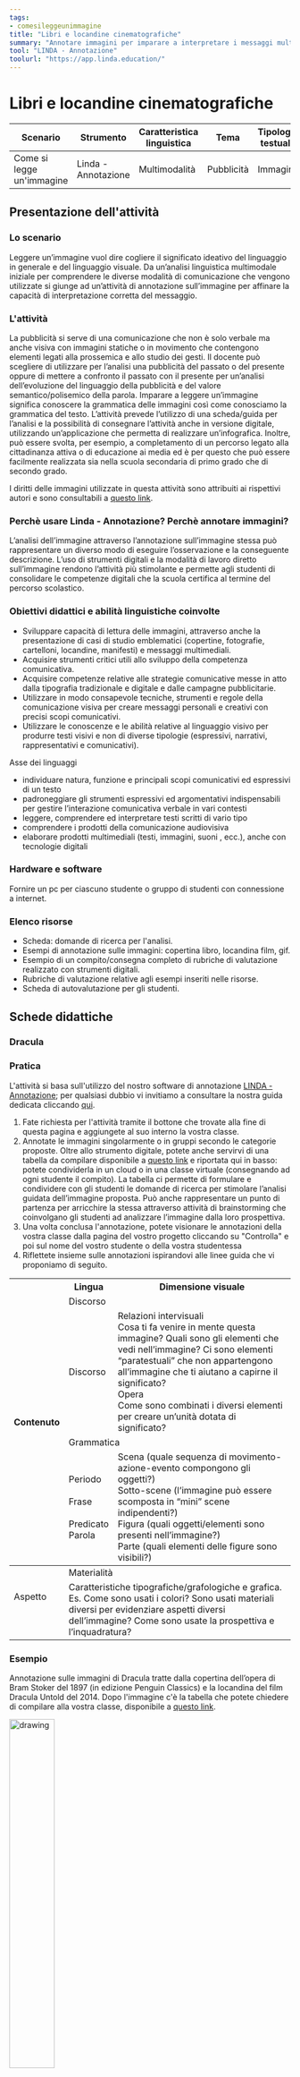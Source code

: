 ```yaml
---
tags: 
- comesileggeunimmagine
title: "Libri e locandine cinematografiche"
summary: "Annotare immagini per imparare a interpretare i messaggi multimodali"
tool: "LINDA - Annotazione"
toolurl: "https://app.linda.education/"
---
```

# Libri e locandine cinematografiche

<table><thead><tr><th>Scenario</th><th>Strumento</th><th>Caratteristica linguistica</th><th>Tema</th><th>Tipologia testuale</th><th>Tempo stimato</th><th>Destinatari</th><th>BES/Difficoltà</th></tr></thead><tbody><tr><td>Come si legge un'immagine</td><td>Linda - Annotazione</td><td>Multimodalità</td><td>Pubblicità</td><td>Immagini</td><td>1h30</td><td>Triennio SS2</td><td>🟢</td></tr></tbody></table>

## Presentazione dell'attività

<div class="accordion">

### Lo scenario 
Leggere un’immagine vuol dire cogliere il significato ideativo del linguaggio in generale e del linguaggio visuale. Da un’analisi linguistica multimodale iniziale per comprendere le diverse modalità di comunicazione che vengono utilizzate si giunge ad un’attività di annotazione sull’immagine per affinare la capacità di interpretazione corretta del messaggio. 

### L'attività
La pubblicità si serve di una comunicazione che non è solo verbale ma anche visiva con immagini statiche o in movimento che contengono elementi legati alla prossemica e allo studio dei gesti. Il docente può scegliere di utilizzare per l’analisi una pubblicità del passato o del presente oppure di mettere a confronto il passato con il presente per un’analisi dell’evoluzione del linguaggio della pubblicità e del valore semantico/polisemico della parola. Imparare a leggere un’immagine significa conoscere la grammatica delle immagini così come conosciamo la grammatica del testo. 
L’attività prevede l’utilizzo di una scheda/guida per l’analisi e la possibilità di consegnare l’attività anche in versione digitale, utilizzando un’applicazione che permetta di realizzare un’infografica. Inoltre, può essere svolta, per esempio, a completamento di un percorso legato alla cittadinanza attiva o di educazione ai media ed è per questo che può essere facilmente realizzata sia nella scuola secondaria di primo grado che di secondo grado.

I diritti delle immagini utilizzate in questa attività sono attribuiti ai rispettivi autori e sono consultabili a <a href="https://docs.google.com/document/d/1jrNlFpo6AR_iGnRX2DD4suMXkiM8CUP7o_c2IcbjQH8/edit?usp=sharing" target="_blank">questo link</a>.

<div class="accordion-panel">
<h3 class="accordion-header">Perchè usare Linda - Annotazione? Perchè annotare immagini?</h3>
<div class="accordion-body">
L’analisi dell’immagine attraverso l’annotazione sull’immagine stessa può rappresentare un diverso modo di eseguire l’osservazione e la conseguente descrizione. L’uso di strumenti digitali e la modalità di lavoro diretto sull’immagine rendono l’attività più stimolante e permette agli studenti di consolidare le competenze digitali che la scuola certifica al termine del percorso scolastico. 

</div>
</div>

<div class="accordion-panel">
<h3 class="accordion-header">Obiettivi didattici e abilità linguistiche coinvolte</h3>
<div class="accordion-body">
<ul>
<li>Sviluppare capacità di lettura delle immagini, attraverso anche la presentazione di casi di studio emblematici  (copertine, fotografie, cartelloni, locandine, manifesti) e messaggi multimediali.</li>
<li>Acquisire strumenti critici utili allo sviluppo della competenza comunicativa. </li>
<li>Acquisire competenze relative alle strategie comunicative messe in atto dalla tipografia tradizionale e digitale e dalle campagne pubblicitarie.</li>
<li>Utilizzare in modo consapevole tecniche, strumenti e regole della comunicazione visiva per creare messaggi personali e creativi con precisi scopi comunicativi.</li>
<li>Utilizzare le conoscenze e le abilità relative al linguaggio visivo per produrre testi visivi e non di diverse tipologie (espressivi, narrativi, rappresentativi e comunicativi).</li> 
</ul>
Asse dei linguaggi
<ul>
<li>individuare natura, funzione e principali scopi comunicativi ed espressivi di un testo</li>
<li>padroneggiare gli strumenti espressivi ed argomentativi indispensabili per gestire l’interazione comunicativa verbale in vari contesti</li>
<li>leggere, comprendere ed interpretare testi scritti di vario tipo</li>
<li>comprendere i prodotti della comunicazione audiovisiva</li> 
<li>elaborare prodotti multimediali (testi, immagini, suoni , ecc.), anche con tecnologie digitali</li>
</ul>

</div>
</div>

<div class="accordion-panel">
<h3 class="accordion-header">Hardware e software</h3>
<div class="accordion-body">

Fornire un pc per ciascuno studente o gruppo di studenti con connessione a internet.

</div>
</div>

<div class="accordion-panel">
<h3 class="accordion-header">Elenco risorse</h3>
<div class="accordion-body">
<ul>
<li>Scheda: domande di ricerca per l'analisi.</li>
<li>Esempi di annotazione sulle immagini: copertina libro, locandina film,  gif.</li> 
<li>Esempio di un compito/consegna completo di rubriche di valutazione realizzato con strumenti digitali.</li>
<li>Rubriche di valutazione relative agli esempi inseriti nelle risorse.</li>
<li>Scheda di autovalutazione per gli studenti. </li>
</div>
</div>

## Schede didattiche

<div class="accordion-panel">
<h3 class="accordion-header">Dracula</h3>
<div class="accordion-body">

### Pratica

L'attività si basa sull'utilizzo del nostro software di annotazione <a href="https://app.linda.education/" target="_blank">LINDA - Annotazione</a>; per qualsiasi dubbio vi invitiamo a consultare la nostra guida dedicata cliccando <a href="https://linda.education/strumenti/#lindannotazione" target="_blank">qui</a>. 

1. Fate richiesta per l'attività tramite il bottone che trovate alla fine di questa pagina e aggiungete al suo interno la vostra classe. 
2. Annotate le immagini singolarmente o in gruppi secondo le categorie proposte. Oltre allo strumento digitale, potete anche servirvi di una tabella da compilare disponibile a <a href="https://docs.google.com/document/d/1gzHHtBLtfLPa6NG4PkjttJT8ySrL9-WP7xkxOb95FDg/edit?usp=sharing" target="_blank">questo link</a> e riportata qui in basso: potete condividerla in un cloud o in una classe virtuale (consegnando ad ogni studente il compito). La tabella ci permette di formulare e condividere con gli studenti le domande di ricerca per stimolare l’analisi guidata dell’immagine proposta. Può anche rappresentare un punto di partenza per arricchire la stessa attraverso attività di brainstorming che coinvolgano gli studenti ad analizzare l’immagine dalla loro prospettiva.
3. Una volta conclusa l'annotazione, potete visionare le annotazioni della vostra classe dalla pagina del vostro progetto cliccando su "Controlla" e poi sul nome del vostro studente o della vostra studentessa
4. Riflettete insieme sulle annotazioni ispirandovi alle linee guida che vi proponiamo di seguito.

<table><thead><tr><th rowspan="5">Contenuto</th><th>Lingua</th><th>Dimensione visuale</th></tr><tr><td colspan="2">Discorso</td></tr><tr><td>Discorso</td><td>Relazioni intervisuali<br>Cosa ti fa venire in mente questa immagine? Quali sono gli elementi che vedi nell’immagine? Ci sono elementi “paratestuali” che non appartengono all’immagine che ti aiutano a capirne il significato?<br>Opera<br>Come sono combinati i diversi elementi per creare un’unità dotata di significato?</td></tr><tr><td colspan="2">Grammatica</td></tr><tr><td>Periodo<br> <br>Frase<br> <br>Predicato<br>  Parola</td><td>Scena (quale sequenza di movimento-azione-evento compongono gli oggetti?)<br>Sotto-scene (l’immagine può essere scomposta in “mini” scene indipendenti?)<br>Figura (quali oggetti/elementi sono presenti nell’immagine?)<br>Parte (quali elementi delle figure sono visibili?)</td></tr></thead><tbody><tr><td rowspan="2">Aspetto<br><br></td><td colspan="2">Materialità</td></tr><tr><td colspan="2">Caratteristiche tipografiche/grafologiche e grafica.<br>Es. Come sono usati i colori? Sono usati materiali diversi per evidenziare aspetti diversi dell’immagine? Come sono usate la prospettiva e l’inquadratura?</td></tr></tbody></table>

### Esempio

Annotazione sulle immagini di Dracula tratte dalla copertina dell’opera di Bram Stoker del 1897 (in edizione Penguin Classics) e la locandina del film Dracula Untold del 2014. Dopo l'immagine c'è la tabella che potete chiedere di compilare alla vostra classe, disponibile a <a href="https://docs.google.com/document/d/1gzHHtBLtfLPa6NG4PkjttJT8ySrL9-WP7xkxOb95FDg/edit?usp=sharing" target="_blank">questo link</a>.

<img src="/visual/come-si-legge-un-immagine/libri-e-locandine-1.png" alt="drawing" width="40%" class="center_image"/>


## Copertina del libro
<table><thead><tr><th rowspan="5">Contenuto</th><th>Lingua</th><th>Dimensione visuale</th></tr><tr><td colspan="2">Discorso</td></tr><tr><td>Discorso</td><td>Relazioni intervisuali<br>1)Vedo una mano pallida (probabilmente di un cadavere) con le unghie lunghe che emerge da una bara. Ricollego l’immagine alla figura del vampiro, che ho già visto.<br>2) Immaginario horror<br>Opera <br>Copertina del libro che rimanda esplicitamente al personaggio principale del romanzo, attraverso il collegamento tra immagine e titolo (“Dracula”)</td></tr><tr><td colspan="2">Grammatica</td></tr><tr><td>Periodo<br><br><br>Frase<br><br><br><br><br>Predicato<br><br><br>Parola</td><td>Scena <br>Vampiro che si risveglia ed esce dalla bara <br>Sotto-scene<br>La mano cadaverica rappresenta metonimicamente la parte per il tutto (Dracula)<br>Figura<br>1) bara, 2) conte Dracula<br><br>Parte <br>1) feretro di velluto, 2) mano pallida con unghie lunghe</td></tr></thead><tbody><tr><td rowspan="2">Aspetto</td><td colspan="2">Materialità</td></tr><tr><td colspan="2">Caratteristiche tipografiche/grafologiche e grafica<br>I colori predominanti sono il bianco (legato al pallore), il nero (che rappresenta simbolicamente la morte) e il rosso usato per il titolo e per rappresentare il velluto all’interno della bara. L’uso dei colori si lega ai concetti di macabro, horror, paura.</td></tr></tbody></table>

<img src="/visual/come-si-legge-un-immagine/libri-e-locandine-2.png" alt="drawing" width="40%" class="center_image"/>

## Locandina del film
<table><thead><tr><th rowspan="5">Contenuto</th><th>Lingua</th><th>Dimensione visuale</th></tr><tr><td colspan="2">Discorso</td></tr><tr><td>Discorso</td><td>Relazioni intervisuali<br>1) Immaginario fantasy <br>2) Vedo un personaggio situato su un dirupo che guarda verso il basso; sullo sfondo è raffigurato un castello<br>3) Il personaggio viene rappresentato nelle vesti di eroe<br>Opera <br>1) Capisco che si tratta della locandina di un film perché sono presenti elementi testuali<br>2) La presenza del nome “Dracula” richiama al personaggio del romanzo horror e mi permette di collegare il tema del film all’uomo raffigurato <br>3) Il titolo “Dracula Untold” suggerisce che si tratti di una versione nuova, non ancora raccontata delle vicende del Conte Dracula</td></tr><tr><td colspan="2">Grammatica</td></tr><tr><td>Periodo<br><br><br><br><br><br>Frase<br><br><br><br><br>Predicato<br><br><br><br><br>Parola</td><td>Scena <br>Uomo che guarda giù, probabilmente dopo aver scampato un pericolo o aver combattuto (come evidenziato dalla spada) <br>Sotto-scene <br>Il mantello che si trasforma in uno sciame di pipistrelli: il pipistrello è l’animale simbolo di Dracula<br>Figura <br>1) personaggio-eroe combattente<br>2) castello<br><br>Parte <br>Mantello nero e pipistrelli</td></tr></thead><tbody><tr><td rowspan="2">Aspetto</td><td colspan="2">Materialità</td></tr><tr><td colspan="2">Caratteristiche tipografiche/grafologiche e grafica<br>I colori preponderanti sono il nero e il bianco; in generale,<br>l’uso del nero contribuisce a creare un’atmosfera cupa.</td></tr></tbody></table>

### Restituzione/riflessione guidata
Guardando la locandina dell'opera, che cosa ti aspetti a livello di trama e personaggi? E se guardi la copertina del libro ti immagini le stesse cose o ci sono differenze? Di che tipo?
Copertina e locandina veicolano secondo te una stessa concezione dell'opera? Se sì perchè? Se no perchè? 

### Rubric di valutazione
In <a href="https://docs.google.com/document/d/1CN2PTNeX1GUzmiFIeBDjJhboFMXIKApAxHn38AoN18g/edit?usp=sharing" target="_blank">questo link</a> trovi una tabella dettagliata per valutare l'attività.

</div>
</div>
<a href="https://forms.gle/DVAP21xb4D9Jc4ud7" class="form_button" target="_blank">Vuoi fare l'attività? Clicca qui per richiederla!</a>

